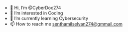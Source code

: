 - 👋 Hi, I’m @CyberDoc274
- 👀 I’m interested in Coding
- 🌱 I’m currently learning Cybersecurity
- 📫 How to reach me senthamilselvan274@gmmail.com

<!---
CyberDoc274/CyberDoc274 is a ✨ special ✨ repository because its `README.md` (this file) appears on your GitHub profile.
You can click the Preview link to take a look at your changes.
--->
